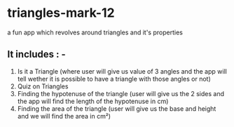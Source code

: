 # triangles-mark-12
a fun app which revolves around triangles and it's properties 

## It includes : - 
1) Is it a Triangle (where user will give us value of 3 angles and the app will tell wether it is possible to have a triangle with those angles or not)
2) Quiz on Triangles
3) Finding the hypotenuse of the triangle (user will give us the 2 sides and the app will find the length of the hypotenuse in cm)
4) Finding the area of the triangle (user will give us the base and height and we will find the area in cm²)
